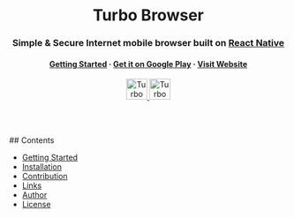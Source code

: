 <h1 align="center">
    Turbo Browser
</h1>
<h3 align="center">
   <strong>Simple</strong> &amp; <strong>Secure</strong> Internet mobile browser built on <a href="https://reactnative.dev/"><strong>React Native</strong></a>
</h3>
<h4 align="center">
  <a href="">Getting Started</a> <span> <strong>·</strong> </span> <a href="">Get it on Google Play</a> <span> <strong>·</strong> </span> <a href="">Visit Website</a>
</h4>
<p align="center">
  <a target="_blank" href="https://play.google.com/store/apps/details?id=com.turbo_infinitus">
    <img height="38px" src="https://res.cloudinary.com/dpj9ddsjf/image/upload/v1616240506/get-it-on-google-play_ncjdep.svg" alt="Turbo Browser on Google Play" />
  </a>
  <a target="_blank" href="https://turbo-browser.netlify.app/">
    <img height="38px" src="https://res.cloudinary.com/dpj9ddsjf/image/upload/v1616240504/visit-website_opvkzv.svg" alt="Turbo Browser website" />
  </a>
</p>
<br>
<p>
  
</p>
<br>
## Contents

- [Getting Started](#-n)
- [Installation](#-n)
- [Contribution](#-n)
- [Links](#-n)
- [Author](#-n)
- [License](#-n)


